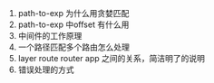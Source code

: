1. path-to-exp 为什么用贪婪匹配
2. path-to-exp 中offset 有什么用
3. 中间件的工作原理
4. 一个路径匹配多个路由怎么处理
5. layer route router app 之间的关系，简洁明了的说明
6. 错误处理的方式